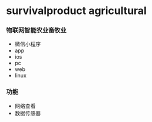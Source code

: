 # survivalproduct agricultural
### 物联网智能农业畜牧业
-  微信小程序
-  app
-  ios
-  pc
-  web
-  linux

### 功能
- 网络查看
- 数据传感器